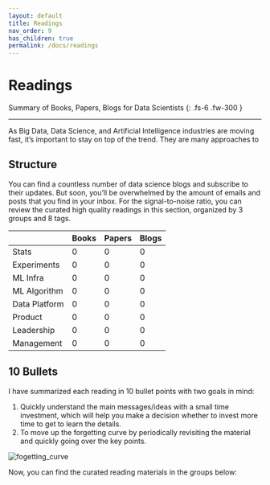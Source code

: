 ```yaml
---
layout: default
title: Readings
nav_order: 9
has_children: true
permalink: /docs/readings
---
```


# Readings

Summary of Books, Papers, Blogs for Data Scientists
{: .fs-6 .fw-300 }

---

As Big Data, Data Science, and Artificial Intelligence industries are moving fast, it’s important to stay on top of the trend. They are many approaches to 

## Structure

You can find a countless number of data science blogs and subscribe to their updates. But soon, you’ll be overwhelmed by the amount of emails and posts that you find in your inbox. For the signal-to-noise ratio, you can review the curated high quality readings in this section, organized by 3 groups and 8 tags.

|                 | Books    | Papers   | Blogs    |
|:----------------|:---------|:---------|:---------|
| Stats           | 0        | 0        | 0        |
| Experiments     | 0        | 0        | 0        |
| ML Infra        | 0        | 0        | 0        |
| ML Algorithm    | 0        | 0        | 0        |
| Data Platform   | 0        | 0        | 0        |
| Product         | 0        | 0        | 0        |
| Leadership      | 0        | 0        | 0        |
| Management      | 0        | 0        | 0        |

## 10 Bullets

I have summarized each reading in 10 bullet points with two goals in mind:

1. Quickly understand the main messages/ideas with a small time investment, which will help you make a decision whether to invest more time to get to learn the details.
2. To move up the forgetting curve by periodically revisiting the material and quickly going over the key points. 

![fogetting_curve](https://www.researchgate.net/profile/Bo_Ae_Chun/publication/324816198/figure/fig1/AS:620205050982405@1524879815703/Ebbinghaus-forgetting-curve-and-review-cycle.png)


Now, you can find the curated reading materials in the groups below:



